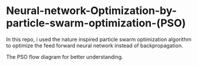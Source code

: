 # Neural-network-Optimization-by-particle-swarm-optimization-(PSO)
In this repo, i used the nature inspired particle swarm optimization algorithm to optimize the feed forward neural network instead of backpropagation.

The PSO flow diagram for better understanding.


